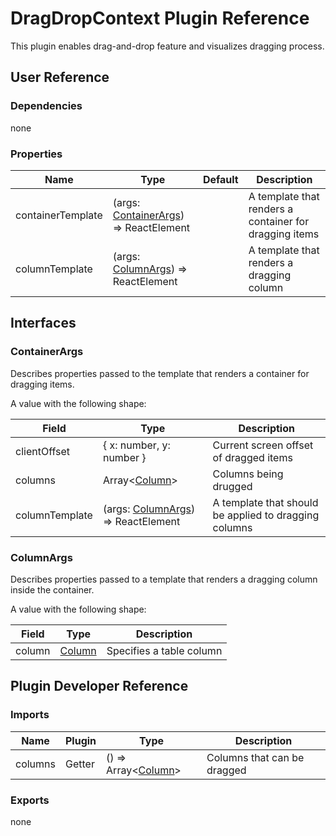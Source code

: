 # DragDropContext Plugin Reference

This plugin enables drag-and-drop feature and visualizes dragging process.

## User Reference

### Dependencies

none

### Properties

Name | Type | Default | Description
-----|------|---------|------------
containerTemplate | (args: [ContainerArgs](#container-args)) => ReactElement | | A template that renders a container for dragging items
columnTemplate | (args: [ColumnArgs](#column-args)) => ReactElement | | A template that renders a dragging column

## Interfaces

### <a name="container-args"></a>ContainerArgs

Describes properties passed to the template that renders a container for dragging items.

A value with the following shape:

Field | Type | Description
------|------|------------
clientOffset | { x: number, y: number } | Current screen offset of dragged items
columns | Array&lt;[Column](grid.md#column)&gt; | Columns being drugged
columnTemplate | (args: [ColumnArgs](#column-args)) => ReactElement | A template that should be applied to dragging columns

### <a name="column-args"></a>ColumnArgs

Describes properties passed to a template that renders a dragging column inside the container.

A value with the following shape:

Field | Type | Description
------|------|------------
column | [Column](grid.md#column) | Specifies a table column

## Plugin Developer Reference

### Imports

Name | Plugin | Type | Description
-----|--------|------|------------
columns | Getter | () => Array&lt;[Column](grid.md#column)&gt; | Columns that can be dragged

### Exports

none
